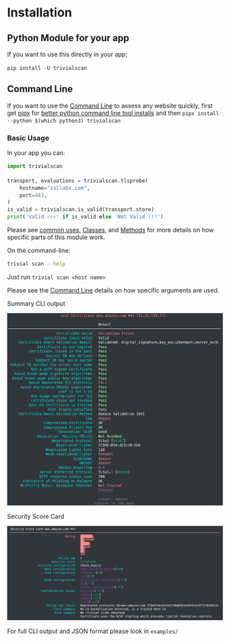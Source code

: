 # Installation

## Python Module for your app

If you want to use this directly in your app;

`pip install -U trivialscan`

## Command Line

If you want to use the [Command Line](./docs/2.cli.md) to assess any website quickly, first get [pipx](https://packaging.python.org/key_projects/#pipx) for [better python command line tool installs](https://packaging.python.org/guides/installing-stand-alone-command-line-tools/) and then `pipx install --python $(which python3) trivialscan`

### Basic Usage

In your app you can:

```py
import trivialscan

transport, evaluations = trivialscan.tlsprobe(
    hostname="ssllabs.com",
    port=443,
)
is_valid = trivialscan.is_valid(transport.store)
print('Valid ✓✓✓' if is_valid else 'Not Valid !!!')
```

Please see [common uses](./docs/3.common-uses.md), [Classes](./docs/4.classes.md), and [Methods](./docs/5.methods.md) for more details on how specific parts of this module work.

On the command-line:

```sh
trivial scan --help
```

Just run `trivial scan <host name>`

Please see the [Command Line](./docs/2.cli.md) details on how specific arguments are used.

Summary CLI output

![trivialscan summary](./images/trivialscan-summary.jpg)

Security Score Card

![trivialscan summary](./images/trivialscan-score-card.jpg)

For full CLI output and JSON format please look in `examples/`
